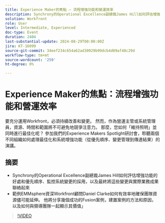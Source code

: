 ```yaml
---
title: Experience Maker的焦點 — 流程增強功能和營運效率
description: Synchrony的Operational Excellence副總裁James Hill如何評估增強功能的好處和優先順序、監控系統變更的採用，以及最終將這些變更與實際業務結果連線起來。EMMsphere的資深Workfront顧問Daniel Clarke如何發現效率以確保團隊資源可以儘可能發揮的範例。 他將分享幾個成功的Fusion案例，建置案例的方法和原因，以及如何與領導團隊一起顯示其價值」
solution: Workfront
role: User
level: Intermediate, Experienced
doc-type: Event
duration: 2404
last-substantial-update: 2024-08-29T00:00:00Z
jira: KT-16099
source-git-commit: 34eef234c654a62ad30929b99dcb4d09af48c29d
workflow-type: tm+mt
source-wordcount: '259'
ht-degree: 0%

---
```



# Experience Maker的焦點：流程增強功能和營運效率

要充分運用Workfront，必須持續改善和變更。 然而，作為營運主管或系統管理員，資源、時間和範圍將不可避免地競爭注意力。 那麼，您如何「維持照明」並同時進行最佳化呢？ 參加我們的Experience Makers Spotlight研討會，聆聽兩個不同組織如何處理最佳化和系統增強功能（從優先順序、變更管理到傳達結果）的演講。

## 摘要

* Synchrony的Operational Excellence副總裁James Hill如何評估增強功能的好處和優先順序、監控系統變更的採用，以及最終將這些變更與實際業務成果聯絡起來
* 範例EMMsphere資深Workfront顧問Daniel Clarke如何有效率地確保團隊資源儘可能延伸。 他將分享幾個成功的Fusion案例，建置案例的方法和原因，以及如何與領導團隊一起顯示其價值」

>[!VIDEO](https://video.tv.adobe.com/v/3433199/?learn=on)
